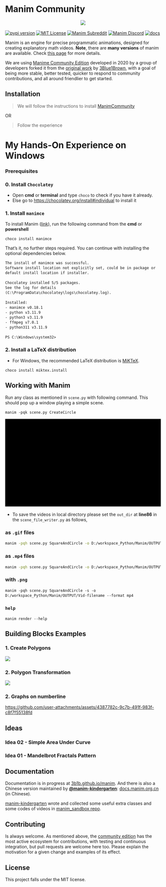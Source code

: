 # Manim Community

<p align="center">
    <a href="https://github.com/3b1b/manim">
        <img src="https://raw.githubusercontent.com/3b1b/manim/master/logo/cropped.png">
    </a>
</p>

[![pypi version](https://img.shields.io/pypi/v/manimgl?logo=pypi)](https://pypi.org/project/manimgl/)
[![MIT License](https://img.shields.io/badge/license-MIT-blue.svg?style=flat)](http://choosealicense.com/licenses/mit/)
[![Manim Subreddit](https://img.shields.io/reddit/subreddit-subscribers/manim.svg?color=ff4301&label=reddit&logo=reddit)](https://www.reddit.com/r/manim/)
[![Manim Discord](https://img.shields.io/discord/581738731934056449.svg?label=discord&logo=discord)](https://discord.com/invite/bYCyhM9Kz2)
[![docs](https://github.com/3b1b/manim/workflows/docs/badge.svg)](https://3b1b.github.io/manim/)

Manim is an engine for precise programmatic animations, designed for creating explanatory math videos. **Note**, there are **many versions** of manim are available. Check [this page](https://docs.manim.community/en/stable/faq/installation.html#different-versions) for more details.

We are using [Manime Community Edition](https://github.com/ManimCommunity/manim/) developed in 2020 by a group of developers forked it from the [original work](https://github.com/3b1b/videos) by [3Blue1Brown](https://www.3blue1brown.com/), with a goal of being more stable, better tested, quicker to respond to community contributions, and all around friendlier to get started.

## Installation

> We will follow the instructions to install [ManimCommunity](https://docs.manim.community/en/stable/installation.html)

OR

> Follow the experience

<!-- Manim runs on Python 3.7 or higher.

System requirements are [FFmpeg](https://ffmpeg.org/), [OpenGL](https://www.opengl.org/) and [LaTeX](https://www.latex-project.org) (optional, if you want to use LaTeX).
For Linux, [Pango](https://pango.gnome.org) along with its development headers are required. See instruction [here](https://github.com/ManimCommunity/ManimPango#building). -->

# My Hands-On Experience on Windows

<!-- <html><div style="background-color:green;"><strong>&nbsp;&emsp;&emsp;&emsp;&emsp;&emsp;&emsp;&emsp;&emsp;&emsp;&emsp;&emsp;&emsp;&emsp;&emsp;&emsp;&emsp;&emsp;&emsp;&emsp;&emsp;&emsp;&emsp;&emsp;&emsp; Working Example</strong></div></html> -->

### Prerequisites

### 0. Install `Chocolatey`

- Open **cmd** or **terminal** and type `choco` to check if you have it already.
- Else go to https://chocolatey.org/install#individual to install it

### 1. Install `manimce`

To install Manim ([link](https://community.chocolatey.org/packages/manimce#install)), run the following command from the **cmd** or **powershell**

```
choco install manimce
```

That’s it, no further steps required. You can continue with installing the optional dependencies below.

```
The install of manimce was successful.
Software install location not explicitly set, could be in package or
default install location if installer.

Chocolatey installed 5/5 packages.
See the log for details (C:\ProgramData\chocolatey\logs\chocolatey.log).

Installed:
- manimce v0.18.1
- python v3.11.9
- python3 v3.11.9
- ffmpeg v7.0.1
- python311 v3.11.9

PS C:\Windows\system32>
```

### 2. Install a LaTeX distribution

- For Windows, the recommended LaTeX distribution is [MiKTeX](https://miktex.org/download).

```
choco install miktex.install
```

## Working with Manim

Run any class as mentioned in `scene.py` with following command. This should pop up a window playing a simple scene.

```
manim -pqk scene.py CreateCircle
```

<img src="./output/CreateCircle_ManimCE_v0.18.1.gif"/>

- To save the videos in local directory please set the `out_dir` at **line86** in the `scene_file_writer.py` as follows,

### as `.gif` files

```sh
manim -pqh scene.py SquareAndCircle -o D:/workspace_Python/Manim/OUTPUT/Gif-filename --format gif
```

### as `.mp4` files

```sh
manim -pqh scene.py SquareAndCircle -o D:/workspace_Python/Manim/OUTPUT/Vid-filename --format mp4
```

### with `.png`

```
manim -pqh scene.py SquareAndCircle -s -o D:/workspace_Python/Manim/OUTPUT/Vid-filename --format mp4
```

### `help`

```
manim render --help
```

<!-- - To save the videos as `.mp4` files in local directory please set the `out_dir` at **line86** in the `scene_file_writer.py` as follows, -->

<!-- ```sh
out_dir = self.output_directory or "./output/"
```

Then run the follwing

```sh
manimgl example_scenes.py OpeningManimExample -o
``` -->

<!-- ### More useful -tags

- `-w` to write the scene to a file
- `-o` to write the scene to a file and open the result
- `-s` to skip to the end and just show the final frame.
  - `-so` will save the final frame to an image and show it
- `-n <number>` to skip ahead to the `n`'th animation of a scene.
- `-f` to make the playback window fullscreen

Take a look at custom_config.yml for further configuration. To add your customization, you can either edit this file, or add another file by the same name "custom_config.yml" to whatever directory you are running manim from.

For example [this is the one](https://github.com/3b1b/videos/blob/master/custom_config.yml) for 3blue1brown videos. There you can specify where videos should be output to, where manim should look for image files and sounds you want to read in, and other defaults regarding style and video quality.

Look through the [example scenes](https://3b1b.github.io/manim/getting_started/example_scenes.html) to get a sense of how it is used, and feel free to look through the code behind [3blue1brown videos](https://github.com/3b1b/videos) for a much larger set of example.

**Note**, however, that developments are often made to the library without considering backwards compatibility with those old videos. To run an old project with a guarantee that it will work, you will have to go back to the commit which completed that project. -->

## Building Blocks Examples

### 1. Create Polygons

<img src="./output/SquareAndCircle_ManimCE_v0.18.1.gif"/>

### 2. Polygon Transformation

<img src="./output/SquareToCircle_ManimCE_v0.18.1.gif"/>

### 2. Graphs on numberline

https://github.com/user-attachments/assets/4387782c-9c7b-491f-983f-c8f7f55138fd

## Ideas

### Idea 02 - Simple Area Under Curve

### Idea 01 - Mandelbrot Fractals Pattern

## Documentation

Documentation is in progress at [3b1b.github.io/manim](https://3b1b.github.io/manim/). And there is also a Chinese version maintained by [**@manim-kindergarten**](https://manim.org.cn): [docs.manim.org.cn](https://docs.manim.org.cn/) (in Chinese).

[manim-kindergarten](https://github.com/manim-kindergarten/) wrote and collected some useful extra classes and some codes of videos in [manim_sandbox repo](https://github.com/manim-kindergarten/manim_sandbox).

## Contributing

Is always welcome. As mentioned above, the [community edition](https://github.com/ManimCommunity/manim) has the most active ecosystem for contributions, with testing and continuous integration, but pull requests are welcome here too. Please explain the motivation for a given change and examples of its effect.

## License

This project falls under the MIT license.

```

```
